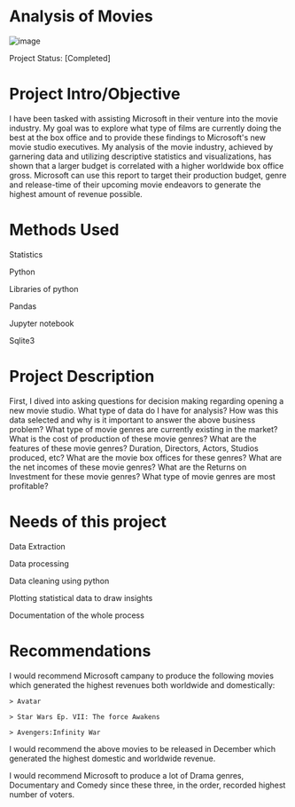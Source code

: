 
# Analysis of Movies
![image](https://user-images.githubusercontent.com/124348072/224150352-23350879-d506-4673-9d8d-609ff06851c6.png)



 Project Status: [Completed]
# Project Intro/Objective

I have been tasked with assisting Microsoft in their venture into the movie industry. My goal was to explore what type of films are currently doing the best at the box office and to provide these findings to Microsoft's new movie studio executives. My analysis of the movie industry, achieved by garnering data and utilizing descriptive statistics and visualizations, has shown that a larger budget is correlated with a higher worldwide box office gross. Microsoft can use this report to target their production budget, genre and release-time of their upcoming movie endeavors to generate the highest amount of revenue possible.

 # Methods Used

Statistics

Python

Libraries of python

Pandas 

Jupyter notebook

Sqlite3

# Project Description

First, I dived into asking questions for decision making regarding opening a new movie studio. What type of data do I have for analysis?
How was this data selected and why is it important to answer the above business problem?
What type of movie genres are currently existing in the market?
What is the cost of production of these movie genres?
What are the features of these movie genres? Duration, Directors, Actors, Studios produced, etc?
What are the movie box offices for these genres?
What are the net incomes of these movie genres?
What are the Returns on Investment for these movie genres?
What type of movie genres are most profitable?

# Needs of this project

Data Extraction 

Data processing

Data cleaning using python

Plotting statistical data to draw insights

Documentation of the whole process

# Recommendations

I would recommend Microsoft campany to produce the following movies which generated the highest revenues both worldwide and domestically:

    > Avatar 

    > Star Wars Ep. VII: The force Awakens

    > Avengers:Infinity War
I would recommend the above movies to be released in December which generated the highest domestic and worldwide revenue.

I would recommend Microsoft to produce a lot of Drama genres, Documentary and Comedy since these three, in the order, recorded highest number of voters.


